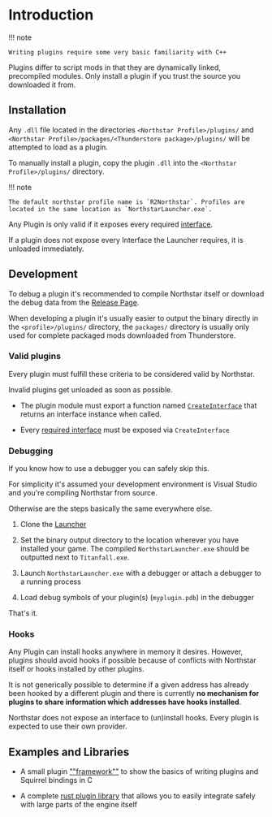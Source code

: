 # Introduction

!!! note

    Writing plugins require some very basic familiarity with C++

Plugins differ to script mods in that they are dynamically linked, precompiled modules. Only install a plugin if you trust the source you downloaded it from.

## Installation

Any `.dll` file located in the directories `<Northstar Profile>/plugins/` and `<Northstar Profile>/packages/<Thunderstore package>/plugins/` will be attempted to load as a plugin.

To manually install a plugin, copy the plugin `.dll` into the `<Northstar Profile>/plugins/` directory.

!!! note

    The default northstar profile name is `R2Northstar`. Profiles are located in the same location as `NorthstarLauncher.exe`.


Any Plugin is only valid if it exposes every required [interface](interfaces.md).

If a plugin does not expose every Interface the Launcher requires, it is unloaded immediately.

## Development

To debug a plugin it's recommended to compile Northstar itself or download the debug data from the [Release Page](https://github.com/R2Northstar/NorthstarLauncher/releases).

When developing a plugin it's usually easier to output the binary directly in the `<profile>/plugins/` directory, the `packages/` directory is usually only used for complete packaged mods downloaded from Thunderstore.

### Valid plugins

Every plugin must fulfill these criteria to be considered valid by Northstar.

Invalid plugins get unloaded as soon as possible.

- The plugin module must export a function named [`CreateInterface`](interfaces.md/#CreateInterface) that returns an interface instance when called.

- Every [required interface](required-interfaces.md) must be exposed via `CreateInterface`

### Debugging

If you know how to use a debugger you can safely skip this.

For simplicity it's assumed your development environment is Visual Studio and you're compiling Northstar from source.

Otherwise are the steps basically the same everywhere else.

1) Clone the [Launcher](https://github.com/R2Northstar/NorthstarLauncher)

2) Set the binary output directory to the location wherever you have installed your game. The compiled `NorthstarLauncher.exe` should be outputted next to `Titanfall.exe`.

3) Launch `NorthstarLauncher.exe` with a debugger or attach a debugger to a running process

4) Load debug symbols of your plugin(s) (`myplugin.pdb`) in the debugger

That's it.

### Hooks

Any Plugin can install hooks anywhere in memory it desires. However, plugins should avoid hooks if possible because of conflicts with Northstar itself or hooks installed by other plugins.

It is not generically possible to determine if a given address has already been hooked by a different plugin and there is currently **no mechanism for plugins to share information which addresses have hooks installed**.

Northstar does not expose an interface to (un)install hooks. Every plugin is expected to use their own provider.

## Examples and Libraries

- A small plugin [""framework""](https://github.com/uniboi/NSPluginTemplate/) to show the basics of writing plugins and Squirrel bindings in C

- A complete [rust plugin library](https://crates.io/crates/rrplug) that allows you to easily integrate safely with large parts of the engine itself